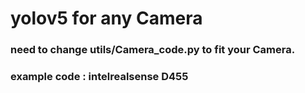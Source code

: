 # yolov5 for any Camera
### need to change utils/Camera_code.py to fit your Camera.
### example code : intelrealsense D455